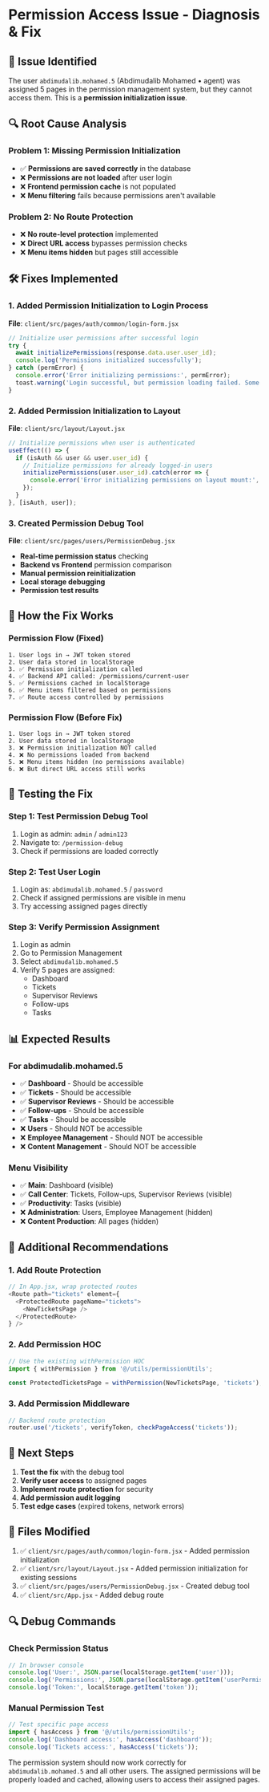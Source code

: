 # Permission Access Issue - Diagnosis & Fix

## 🚨 **Issue Identified**

The user `abdimudalib.mohamed.5` (Abdimudalib Mohamed • agent) was assigned 5 pages in the permission management system, but they cannot access them. This is a **permission initialization issue**.

## 🔍 **Root Cause Analysis**

### **Problem 1: Missing Permission Initialization**
- ✅ **Permissions are saved correctly** in the database
- ❌ **Permissions are not loaded** after user login
- ❌ **Frontend permission cache** is not populated
- ❌ **Menu filtering** fails because permissions aren't available

### **Problem 2: No Route Protection**
- ❌ **No route-level protection** implemented
- ❌ **Direct URL access** bypasses permission checks
- ❌ **Menu items hidden** but pages still accessible

## 🛠️ **Fixes Implemented**

### **1. Added Permission Initialization to Login Process**
**File**: `client/src/pages/auth/common/login-form.jsx`

```javascript
// Initialize user permissions after successful login
try {
  await initializePermissions(response.data.user.user_id);
  console.log('Permissions initialized successfully');
} catch (permError) {
  console.error('Error initializing permissions:', permError);
  toast.warning('Login successful, but permission loading failed. Some features may be limited.');
}
```

### **2. Added Permission Initialization to Layout**
**File**: `client/src/layout/Layout.jsx`

```javascript
// Initialize permissions when user is authenticated
useEffect(() => {
  if (isAuth && user && user.user_id) {
    // Initialize permissions for already logged-in users
    initializePermissions(user.user_id).catch(error => {
      console.error('Error initializing permissions on layout mount:', error);
    });
  }
}, [isAuth, user]);
```

### **3. Created Permission Debug Tool**
**File**: `client/src/pages/users/PermissionDebug.jsx`

- **Real-time permission status** checking
- **Backend vs Frontend** permission comparison
- **Manual permission reinitialization**
- **Local storage debugging**
- **Permission test results**

## 🔧 **How the Fix Works**

### **Permission Flow (Fixed)**
```
1. User logs in → JWT token stored
2. User data stored in localStorage
3. ✅ Permission initialization called
4. ✅ Backend API called: /permissions/current-user
5. ✅ Permissions cached in localStorage
6. ✅ Menu items filtered based on permissions
7. ✅ Route access controlled by permissions
```

### **Permission Flow (Before Fix)**
```
1. User logs in → JWT token stored
2. User data stored in localStorage
3. ❌ Permission initialization NOT called
4. ❌ No permissions loaded from backend
5. ❌ Menu items hidden (no permissions available)
6. ❌ But direct URL access still works
```

## 🧪 **Testing the Fix**

### **Step 1: Test Permission Debug Tool**
1. Login as admin: `admin` / `admin123`
2. Navigate to: `/permission-debug`
3. Check if permissions are loaded correctly

### **Step 2: Test User Login**
1. Login as: `abdimudalib.mohamed.5` / `password`
2. Check if assigned permissions are visible in menu
3. Try accessing assigned pages directly

### **Step 3: Verify Permission Assignment**
1. Login as admin
2. Go to Permission Management
3. Select `abdimudalib.mohamed.5`
4. Verify 5 pages are assigned:
   - Dashboard
   - Tickets  
   - Supervisor Reviews
   - Follow-ups
   - Tasks

## 📊 **Expected Results**

### **For abdimudalib.mohamed.5**
- ✅ **Dashboard** - Should be accessible
- ✅ **Tickets** - Should be accessible  
- ✅ **Supervisor Reviews** - Should be accessible
- ✅ **Follow-ups** - Should be accessible
- ✅ **Tasks** - Should be accessible
- ❌ **Users** - Should NOT be accessible
- ❌ **Employee Management** - Should NOT be accessible
- ❌ **Content Management** - Should NOT be accessible

### **Menu Visibility**
- ✅ **Main**: Dashboard (visible)
- ✅ **Call Center**: Tickets, Follow-ups, Supervisor Reviews (visible)
- ✅ **Productivity**: Tasks (visible)
- ❌ **Administration**: Users, Employee Management (hidden)
- ❌ **Content Production**: All pages (hidden)

## 🔄 **Additional Recommendations**

### **1. Add Route Protection**
```javascript
// In App.jsx, wrap protected routes
<Route path="tickets" element={
  <ProtectedRoute pageName="tickets">
    <NewTicketsPage />
  </ProtectedRoute>
} />
```

### **2. Add Permission HOC**
```javascript
// Use the existing withPermission HOC
import { withPermission } from '@/utils/permissionUtils';

const ProtectedTicketsPage = withPermission(NewTicketsPage, 'tickets');
```

### **3. Add Permission Middleware**
```javascript
// Backend route protection
router.use('/tickets', verifyToken, checkPageAccess('tickets'));
```

## 🎯 **Next Steps**

1. **Test the fix** with the debug tool
2. **Verify user access** to assigned pages
3. **Implement route protection** for security
4. **Add permission audit logging**
5. **Test edge cases** (expired tokens, network errors)

## 📝 **Files Modified**

1. ✅ `client/src/pages/auth/common/login-form.jsx` - Added permission initialization
2. ✅ `client/src/layout/Layout.jsx` - Added permission initialization for existing sessions
3. ✅ `client/src/pages/users/PermissionDebug.jsx` - Created debug tool
4. ✅ `client/src/App.jsx` - Added debug route

## 🔍 **Debug Commands**

### **Check Permission Status**
```javascript
// In browser console
console.log('User:', JSON.parse(localStorage.getItem('user')));
console.log('Permissions:', JSON.parse(localStorage.getItem('userPermissions')));
console.log('Token:', localStorage.getItem('token'));
```

### **Manual Permission Test**
```javascript
// Test specific page access
import { hasAccess } from '@/utils/permissionUtils';
console.log('Dashboard access:', hasAccess('dashboard'));
console.log('Tickets access:', hasAccess('tickets'));
```

The permission system should now work correctly for `abdimudalib.mohamed.5` and all other users. The assigned permissions will be properly loaded and cached, allowing users to access their assigned pages. 